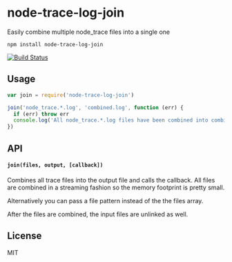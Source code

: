 # node-trace-log-join

Easily combine multiple node_trace files into a single one

```
npm install node-trace-log-join
```

[![Build Status](https://travis-ci.org/mafintosh/node-trace-log-join.svg?branch=master)](https://travis-ci.org/mafintosh/node-trace-log-join)

## Usage

``` js
var join = require('node-trace-log-join')

join('node_trace.*.log', 'combined.log', function (err) {
  if (err) throw err
  console.log('All node_trace.*.log files have been combined into combined.log')
})
```

## API

#### `join(files, output, [callback])`

Combines all trace files into the output file and calls the callback.
All files are combined in a streaming fashion so the memory footprint is pretty small.

Alternatively you can pass a file pattern instead of the the files array.

After the files are combined, the input files are unlinked as well.

## License

MIT
